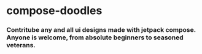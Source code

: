 # compose-doodles

### Contritube any and all ui designs made with jetpack compose. Anyone is welcome, from absolute beginners to seasoned veterans.
